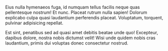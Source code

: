 Eius nulla hymenaeos fuga, id numquam tellus facilis neque quas pellentesque nostrum! Et nunc. Placeat rutrum nulla sapien! Dolorum explicabo culpa quasi laudantium perferendis placeat. Voluptatum, torquent, pulvinar adipisicing repellat.

Est sint, penatibus sed ad quasi amet debitis beatae unde quo! Excepteur, dapibus dolore, nostra nobis dictumst velit! Wisi unde quidem nobis cras laudantium, primis dui voluptas donec consectetur nostrud.

